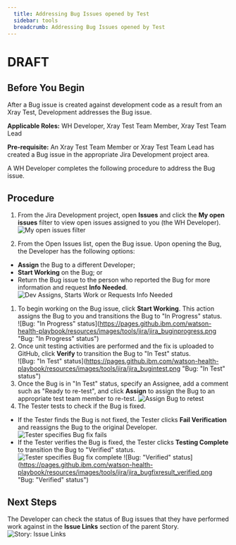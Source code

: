 ```yaml
---
  title: Addressing Bug Issues opened by Test
  sidebar: tools
  breadcrumb: Addressing Bug Issues opened by Test
---
```

# DRAFT

## Before You Begin
After a Bug issue is created against development code as a result from an Xray Test, Development addresses the Bug issue.

**Applicable Roles:**  WH Developer, Xray Test Team Member, Xray Test Team Lead

**Pre-requisite:**  An Xray Test Team Member or Xray Test Team Lead has created a Bug issue in the appropriate Jira Development project area.

A WH Developer completes the following procedure to address the Bug issue.
## Procedure
1.  From the Jira Development project, open **Issues** and click the **My open issues** filter to view open issues assigned to you (the WH Developer).
![My open issues filter](https://pages.github.ibm.com/watson-health-playbook/resources/images/tools/jira/jira_myopenissues.png "My open issues filter")

1. From the Open Issues list, open the Bug issue. Upon opening the Bug, the Developer has the following options:
* **Assign** the Bug to a different Developer;
* **Start Working** on the Bug; or
* Return the Bug issue to the person who reported the Bug for more information and request **Info Needed**.
![Dev Assigns, Starts Work or Requests Info Needed](https://pages.github.ibm.com/watson-health-playbook/resources/images/tools/jira/jira_bugoptions_assignstartwkorneedinfo.png "Dev Assigns, Starts Work or Requests Info Needed")
1. To begin working on the Bug issue, click **Start Working**.  This action assigns the Bug to you and transitions the Bug to "In Progress" status.<br>
![Bug: "In Progress" status](https://pages.github.ibm.com/watson-health-playbook/resources/images/tools/jira/jira_buginprogress.png "Bug: "In Progress" status")
1.  Once unit testing activities are performed and the fix is uploaded to GitHub, click **Verify** to transition the Bug to "In Test" status.<br>
![Bug: "In Test" status](https://pages.github.ibm.com/watson-health-playbook/resources/images/tools/jira/jira_bugintest.png "Bug: "In Test" status")
1.  Once the Bug is in "In Test" status, specify an Assignee, add a comment such as "Ready to re-test", and click **Assign** to assign the Bug to an appropriate test team member to re-test.
![Assign Bug to retest](https://pages.github.ibm.com/watson-health-playbook/resources/images/tools/jira/jira_bugintest_retest.png "Assign Bug to retest")
1.  The Tester tests to check if the Bug is fixed.
* If the Tester finds the Bug is not fixed, the Tester clicks **Fail Verification** and reassigns the Bug to the original Developer.<br>
![Tester specifies Bug fix fails](https://pages.github.ibm.com/watson-health-playbook/resources/images/tools/jira/jira_bugfixresult_fail.png "Tester specifies Bug fix fails")
* If the Tester verifies the Bug is fixed, the Tester clicks **Testing Complete** to transition the Bug to "Verified" status.<br>
![Tester specifies Bug fix complete](https://pages.github.ibm.com/watson-health-playbook/resources/images/tools/jira/jira_bugfixresult_complete.png "Tester specifies Bug fix complete")
![Bug: "Verified" status](https://pages.github.ibm.com/watson-health-playbook/resources/images/tools/jira/jira_bugfixresult_verified.png "Bug: "Verified" status")

## Next Steps
The Developer can check the status of Bug issues that they have performed work against in the **Issue Links** section of the parent Story.<br>
![Story:  Issue Links](https://pages.github.ibm.com/watson-health-playbook/resources/images/tools/jira/jira_story_issuelinks.png "Story:  Issue Links")
